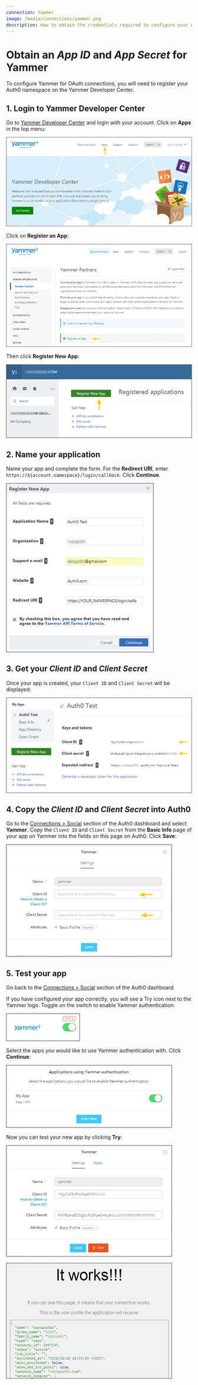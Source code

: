 ```yaml
---
connection: Yammer
image: /media/connections/yammer.png
description: How to obtain the credentials required to configure your Auth0 connection to Yammer.
---
```


# Obtain an *App ID* and *App Secret* for Yammer

To configure Yammer for OAuth connections, you will need to register your Auth0 namespace on the Yammer Developer Center.

## 1. Login to Yammer Developer Center

Go to [Yammer Developer Center](https://developer.yammer.com/) and login with your account. Click on **Apps** in the top menu:

![](/media/articles/connections/social/yammer/yammer-connect-1.png)

Click on **Register an App**:

![](/media/articles/connections/social/yammer/yammer-connect-2.png)

Then click **Register New App**:

![](/media/articles/connections/social/yammer/yammer-connect-3.png)

## 2. Name your application

Name your app and complete the form. 
For the **Redirect URI**, enter `https://${account.namespace}/login/callback`.
Click **Continue**.

![](/media/articles/connections/social/yammer/yammer-connect-4.png)

## 3. Get your *Client ID* and *Client Secret*

Once your app is created, your `Client ID` and `Client Secret` will be displayed:

![](/media/articles/connections/social/yammer/yammer-connect-5.png)

## 4. Copy the *Client ID* and *Client Secret* into Auth0

Go to the [Connections > Social](${uiURL}/#/connections/social) section of the Auth0 dashboard and select **Yammer**.
Copy the `Client ID` and `Client Secret` from the **Basic Info** page of your app on Yammer into the fields on this page on Auth0.
Click **Save**:

![](/media/articles/connections/social/yammer/yammer-connect-6.png)

## 5. Test your app

Go back to the [Connections > Social](${uiURL}/#/connections/social) section of the Auth0 dashboard.

If you have configured your app correctly, you will see a Try icon next to the Yammer logo. 
Toggle on the switch to enable Yammer authentication:

![](/media/articles/connections/social/yammer/yammer-connect-7.png)

Select the apps you would like to use Yammer authentication with.
Click **Continue**:

![](/media/articles/connections/social/yammer/yammer-connect-8.png)

Now you can test your new app by clicking **Try**:

![](/media/articles/connections/social/yammer/yammer-connect-9.png)

![](/media/articles/connections/social/yammer/yammer-connect-10.png)